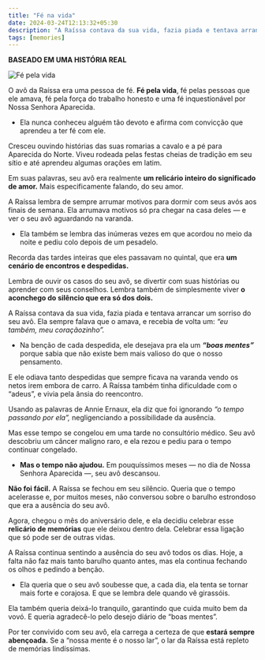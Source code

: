 ```yaml
---
title: "Fé na vida"
date: 2024-03-24T12:13:32+05:30
description: "A Raíssa contava da sua vida, fazia piada e tentava arrancar um sorriso do seu avô. Ela sempre falava que o amava, e recebia de volta."
tags: [memories]
---
```


**BASEADO EM UMA HISTÓRIA REAL**

![Fé pela vida](./img/fe-na-vida.jpg)

O avô da Raíssa era uma pessoa de fé.  **Fé pela vida**, fé pelas pessoas que ele amava, fé pela força do trabalho honesto e uma fé inquestionável por Nossa Senhora Aparecida.

-   Ela nunca conheceu alguém tão devoto e afirma com convicção que aprendeu a ter fé com ele.
    

Cresceu ouvindo histórias das suas romarias a cavalo e a pé para Aparecida do Norte. Viveu rodeada pelas festas cheias de tradição em seu sítio e até aprendeu algumas orações em latim.

Em suas palavras, seu avô era realmente  **um relicário inteiro do significado de amor.** Mais especificamente falando, do seu amor.

A Raíssa lembra de sempre arrumar motivos para dormir com seus avós aos finais de semana. Ela arrumava motivos só pra chegar na casa deles — e ver o seu avô aguardando na varanda.

-   Ela também se lembra das inúmeras vezes em que acordou no meio da noite e pediu colo depois de um pesadelo.
    

Recorda das tardes inteiras que eles passavam no quintal, que era  **um cenário de encontros e despedidas.**

Lembra de ouvir os casos do seu avô, se divertir com suas histórias ou aprender com seus conselhos. Lembra também de simplesmente viver **o aconchego do silêncio que era só dos dois.**

A Raíssa contava da sua vida, fazia piada e tentava arrancar um sorriso do seu avô. Ela sempre falava que o amava, e recebia de volta um:  _“eu também, meu coraçãozinho”._

-   Na benção de cada despedida, ele desejava pra ela um  _**“boas mentes”**_  porque sabia que não existe bem mais valioso do que o nosso pensamento.
    

E ele odiava tanto despedidas que sempre ficava na varanda vendo os netos irem embora de carro. A Raíssa também tinha dificuldade com o “adeus”, e vivia pela ânsia do reencontro.

Usando as palavras de Annie Ernaux, ela diz que foi ignorando  _“o tempo passando por ela”,_ negligenciando a possibilidade da ausência.

Mas esse tempo se congelou em uma tarde no consultório médico. Seu avô descobriu um câncer maligno raro, e ela rezou e pediu para o tempo continuar congelado.

-   **Mas o tempo não ajudou.**  Em pouquíssimos meses — no dia de Nossa Senhora Aparecida —, seu avô descansou.
    

**Não foi fácil.** A Raíssa se fechou em seu silêncio. Queria que o tempo acelerasse e, por muitos meses, não conversou sobre o barulho estrondoso que era a ausência do seu avô.

Agora, chegou o mês do aniversário dele, e ela decidiu celebrar esse  **relicário de memórias**  que ele deixou dentro dela. Celebrar essa ligação que só pode ser de outras vidas.

A Raíssa continua sentindo a ausência do seu avô todos os dias. Hoje, a falta não faz mais tanto barulho quanto antes, mas ela continua fechando os olhos e pedindo a benção.

-   Ela queria que o seu avô soubesse que, a cada dia, ela tenta se tornar mais forte e corajosa. E que se lembra dele quando vê girassóis.
    

Ela também queria deixá-lo tranquilo, garantindo que cuida muito bem da vovó. E queria agradecê-lo pelo desejo diário de “boas mentes”.

Por ter convivido com seu avô, ela carrega a certeza de que  **estará sempre abençoada.** Se a “nossa mente é o nosso lar”, o lar da Raíssa está repleto de memórias lindíssimas.
